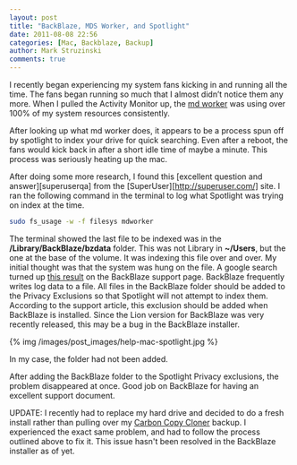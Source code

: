 ```yaml
---
layout: post
title: "BackBlaze, MDS Worker, and Spotlight"
date: 2011-08-08 22:56
categories: [Mac, Backblaze, Backup]
author: Mark Struzinski
comments: true
---
```


I recently began experiencing my system fans kicking in and running all the time. The fans began running so much that I almost didn&rsquo;t notice them any more. When I pulled the Activity Monitor up, the [md worker][mdworker] was using over 100% of my system resources consistently.

After looking up what md worker does, it appears to be a process spun off by spotlight to index your drive for quick searching. Even after a reboot, the fans would kick back in after a short idle time of maybe a minute. This process was seriously heating up the mac.

<!-- more -->

After doing some more research, I found this [excellent question and answer][superuserqa] from the [SuperUser][http://superuser.com/] site. I ran the following command in the terminal to log what Spotlight was trying on index at the time.

```bash fs_usage
sudo fs_usage -w -f filesys mdworker
```

The terminal showed the last file to be indexed was in the __/Library/BackBlaze/bzdata__ folder. This was not Library in __~/Users__, but the one at the base of the volume. It was indexing this file over and over. My initial thought was that the system was hung on the file. A google search turned up [this result][google_backblaze] on the BackBlaze support page. BackBlaze frequently writes log data to a file. All files in the BackBlaze folder should be added to the Privacy Exclusions so that Spotlight will not attempt to index them. According to the support article, this exclusion should be added when BackBlaze is installed. Since the Lion version for BackBlaze was very recently released, this may be a bug in the BackBlaze installer.

{% img /images/post_images/help-mac-spotlight.jpg %}

In my case, the folder had not been added.

After adding the BackBlaze folder to the Spotlight Privacy exclusions, the problem disappeared at once. Good job on BackBlaze for having an excellent support document.

UPDATE: I recently had to replace my hard drive and decided to do a fresh install rather than pulling over my [Carbon Copy Cloner][ccc] backup. I experienced the exact same problem, and had to follow the process outlined above to fix it. This issue hasn't been resolved in the BackBlaze installer as of yet.

[mdworker]:http://osxdaily.com/2009/09/14/mdworker-what-is-mdworker/
[superruserqa]:http://superuser.com/questions/46195/why-does-mds-run-wild-in-mac-os-x-10-6
[superuser]:http://superuser.com/
[google_backblaze]:http://www.backblaze.com/help-mac.html#filevault
[ccc]:http://www.bombich.com